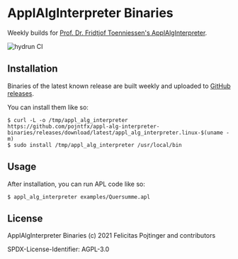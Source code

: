 # ApplAlgInterpreter Binaries

Weekly builds for [Prof. Dr. Fridtjof Toenniessen's ApplAlgInterpreter](https://www.hdm-stuttgart.de/kontakt/suche_ergebnis_liste?Id=165).

![hydrun CI](https://github.com/pojntfx/appl-alg-interpreter-binaries/workflows/hydrun%20CI/badge.svg)

## Installation

Binaries of the latest known release are built weekly and uploaded to [GitHub releases](https://github.com/pojntfx/appl-alg-interpreter-binaries/releases).

You can install them like so:

```shell
$ curl -L -o /tmp/appl_alg_interpreter https://github.com/pojntfx/appl-alg-interpreter-binaries/releases/download/latest/appl_alg_interpreter.linux-$(uname -m)
$ sudo install /tmp/appl_alg_interpreter /usr/local/bin
```

## Usage

After installation, you can run APL code like so:

```shell
$ appl_alg_interpreter examples/Quersumme.apl
```

## License

ApplAlgInterpreter Binaries (c) 2021 Felicitas Pojtinger and contributors

SPDX-License-Identifier: AGPL-3.0
